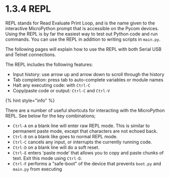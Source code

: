 # 1.3.4 REPL

REPL stands for Read Evaluate Print Loop, and is the name given to the interactive MicroPython prompt that is accessible on the Pycom devices. Using the REPL is by far the easiest way to test out Python code and run commands. You can use the REPL in addition to writing scripts in `main.py`.

The following pages will explain how to use the REPL with both Serial USB and Telnet connections.

The REPL includes the following features:

* Input history: use arrow up and arrow down to scroll through the history
* Tab completion: press tab to auto-complete variables or module names
* Halt any executing code: with `Ctrl-C`
* Copy/paste code or output: `Ctrl-C` and `Ctrl-V`

{% hint style="info" %}

There are a number of useful shortcuts for interacting with the MicroPython REPL. See below for the key combinations;

* `Ctrl-A` on a blank line will enter raw REPL mode. This is similar to permanent paste mode, except that characters are not echoed back.
* `Ctrl-B` on a blank like goes to normal REPL mode.
* `Ctrl-C` cancels any input, or interrupts the currently running code.
* `Ctrl-D` on a blank line will do a soft reset.
* `Ctrl-E` enters ‘paste mode’ that allows you to copy and paste chunks of text. Exit this mode using `Ctrl-D`.
* `Ctrl-F` performs a "safe-boot" of the device that prevents `boot.py` and `main.py` from executing

